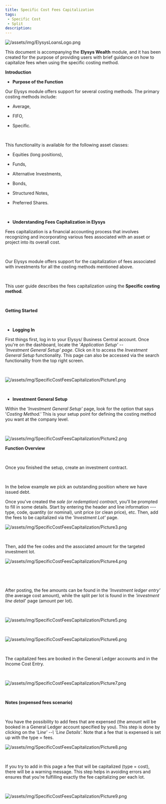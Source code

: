 ```yaml
---
title: Specific Cost Fees Capitalization
tags: 
 - Specific Cost
 - Split
description:
---
```


![/assets/img/ElysysLoansLogo.png](../../assets/img/ElysysLoansLogo.png)


This document is accompanying the **Elysys Wealth** module, and it has
been created for the purpose of providing users with brief guidance on
how to capitalize fees when using the specific costing method.

**Introduction**
  
-   **Purpose of the Function**

 Our Elysys module offers support for several costing methods. The
 primary costing methods include:

-   Average,

-   FIFO,

-   Specific.

  

This functionality is available for the following asset classes:

-   Equities (long positions),

-   Funds,

-   Alternative Investments,

-   Bonds,

-   Structured Notes,

-   Preferred Shares.

  

-   **Understanding Fees Capitalization in Elysys**

 Fees capitalization is a financial accounting process that involves
 recognizing and incorporating various fees associated with an asset or
 project into its overall cost.

  

 Our Elysys module offers support for the capitalization of fees
 associated with investments for all the costing methods mentioned
 above.

  

This user guide describes the fees capitalization using the **Specific
costing method**.

  

**Getting Started**

  

-   **Logging In**

 First things first, log in to your Elysys/ Business Central account.
 Once you\'re on the dashboard, locate the \'*Application Setup\' \--\
 \'Investment General Setup\' page*. Click on it to access the
 *Investment General Setup* functionality. This page can also be
 accessed via the search functionality from the top right screen.

  

![/assets/img/SpecificCostFeesCapitalization/Picture1.png](../../assets/img/SpecificCostFeesCapitalization/Picture1.png)

  

-   **Investment General Setup**

 Within the *\'Investment General Setup\'* page, look for the option
 that says \'*Costing Method.\'* This is your setup point for defining
 the costing method you want at the company level.

  

![/assets/img/SpecificCostFeesCapitalization/Picture2.png](../../assets/img/SpecificCostFeesCapitalization/Picture2.png)

**Function Overview**

  

Once you finished the setup, create an investment contract.

 

In the below example we pick an outstanding position where we have
issued debt.

Once you\'ve created the *sale (or redemption) contrac*t, you\'ll be
prompted to fill in some details. Start by entering the header and line
information --- type, code, quantity (or nominal), unit price (or clean
price), etc. Then, add the fees to be capitalized via the *\'Investment
Lot\'* page.

![/assets/img/SpecificCostFeesCapitalization/Picture3.png](../../assets/img/SpecificCostFeesCapitalization/Picture3.png)

  

Then, add the fee codes and the associated amount for the targeted
investment lot.

![/assets/img/SpecificCostFeesCapitalization/Picture4.png](../../assets/img/SpecificCostFeesCapitalization/Picture4.png)

  

  

After posting, the fee amounts can be found in the *\'Investment ledger
entry\'* (the average cost amount), while the split per lot is found in
the *\'investment line detail*\' page (amount per lot).

  

![/assets/img/SpecificCostFeesCapitalization/Picture5.png](../../assets/img/SpecificCostFeesCapitalization/Picture5.png)

  

![/assets/img/SpecificCostFeesCapitalization/Picture6.png](../../assets/img/SpecificCostFeesCapitalization/Picture6.png)

  

The capitalized fees are booked in the General Ledger accounts and in
the Income Cost Entry.

  

![/assets/img/SpecificCostFeesCapitalization/Picture7.png](../../assets/img/SpecificCostFeesCapitalization/Picture7.png)

  

**Notes (expensed fees scenario)**

  

You have the possibility to add fees that are expensed (the amount will
be booked in a General Ledger account specified by you). This step is
done by clicking on the *\'Line\' \--\ \'Line Details\'.* Note that a
fee that is expensed is set up with the type = fees.

![/assets/img/SpecificCostFeesCapitalization/Picture8.png](../../assets/img/SpecificCostFeesCapitalization/Picture8.png)

  

If you try to add in this page a fee that will be capitalized (type =
cost), there will be a warning message. This step helps in avoiding
errors and ensures that you\'re fulfilling exactly the fee capitalizing
per each lot.

  

![/assets/img/SpecificCostFeesCapitalization/Picture9.png](../../assets/img/SpecificCostFeesCapitalization/Picture9.png)

  

  
